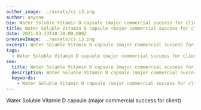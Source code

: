 ```yaml
---
author_image: ../assets/cs_i3.png
author: anyone
bio: Water Soluble Vitamin D capsule (major commercial success for client)
title: Water Soluble Vitamin D capsule (major commercial success for client)
date: 2021-03-13T18:30:00.000Z
previewImage: ../assets/cs_i3.png
excerpt: Water Soluble Vitamin D capsule (major commercial success for client)
tags:
  - Water Soluble Vitamin D capsule (major commercial success for client)
seo:
  title: Water Soluble Vitamin D capsule (major commercial success for client)
  description: Water Soluble Vitamin D capsule (major commercial success for client)
  keywords:
    - Water Soluble Vitamin D capsule (major commercial success for client)
---
```

<!--StartFragment-->

Water Soluble Vitamin D capsule (major commercial success for client)

<!--EndFragment-->